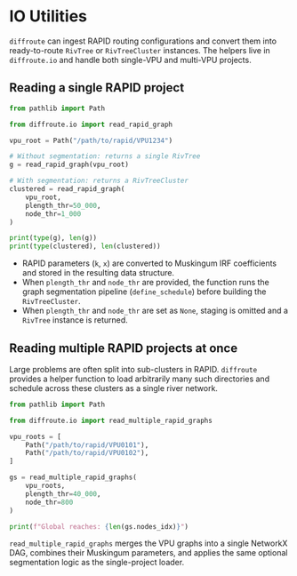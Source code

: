 # IO Utilities

`diffroute` can ingest RAPID routing configurations and convert them into ready-to-route `RivTree` or `RivTreeCluster` instances. 
The helpers live in `diffroute.io` and handle both single-VPU and multi-VPU projects.

## Reading a single RAPID project

```python
from pathlib import Path

from diffroute.io import read_rapid_graph

vpu_root = Path("/path/to/rapid/VPU1234")

# Without segmentation: returns a single RivTree
g = read_rapid_graph(vpu_root)

# With segmentation: returns a RivTreeCluster
clustered = read_rapid_graph(
    vpu_root,
    plength_thr=50_000,
    node_thr=1_000
)

print(type(g), len(g))
print(type(clustered), len(clustered))
```

- RAPID parameters (`k`, `x`) are converted to Muskingum IRF coefficients and stored in the resulting data structure.
- When `plength_thr` and `node_thr` are provided, the function runs the graph segmentation pipeline (`define_schedule`) before building the `RivTreeCluster`.
- When `plength_thr` and `node_thr` are set as `None`, staging is omitted and a `RivTree` instance is returned.

## Reading multiple RAPID projects at once

Large problems are often split into sub-clusters in RAPID.
`diffroute` provides a helper function to load arbitrarily many such directories and schedule across these clusters as a single river network. 

```python
from pathlib import Path

from diffroute.io import read_multiple_rapid_graphs

vpu_roots = [
    Path("/path/to/rapid/VPU0101"),
    Path("/path/to/rapid/VPU0102"),
]

gs = read_multiple_rapid_graphs(
    vpu_roots,
    plength_thr=40_000,
    node_thr=800
)

print(f"Global reaches: {len(gs.nodes_idx)}")
```

`read_multiple_rapid_graphs` merges the VPU graphs into a single NetworkX DAG, combines their Muskingum parameters, and applies the same optional segmentation logic as the single-project loader.

